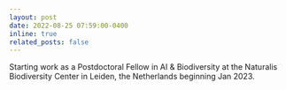 ```yaml
---
layout: post
date: 2022-08-25 07:59:00-0400
inline: true
related_posts: false
---
```


Starting work as a Postdoctoral Fellow in AI & Biodiversity at the Naturalis Biodiversity Center in Leiden, the Netherlands beginning Jan 2023. 
  
